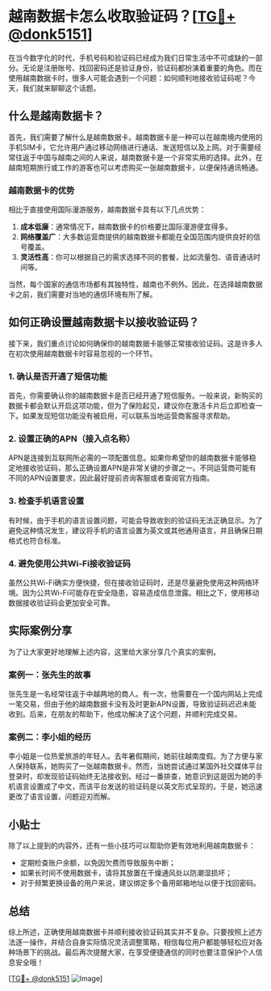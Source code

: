 # 越南数据卡怎么收取验证码？[[TG💪+ @donk5151](https://t.me/s/donk5151)]

在当今数字化的时代，手机号码和验证码已经成为我们日常生活中不可或缺的一部分。无论是注册账号、找回密码还是验证身份，验证码都扮演着重要的角色。而在使用越南数据卡时，很多人可能会遇到一个问题：如何顺利地接收验证码呢？今天，我们就来聊聊这个话题。

## 什么是越南数据卡？

首先，我们需要了解什么是越南数据卡。越南数据卡是一种可以在越南境内使用的手机SIM卡，它允许用户通过移动网络进行通话、发送短信以及上网。对于需要经常往返于中国与越南之间的人来说，越南数据卡是一个非常实用的选择。此外，在越南短期旅行或工作的游客也可以考虑购买一张越南数据卡，以便保持通讯畅通。

### 越南数据卡的优势

相比于直接使用国际漫游服务，越南数据卡具有以下几点优势：

1. **成本低廉**：通常情况下，越南数据卡的价格要比国际漫游便宜得多。
2. **网络覆盖广**：大多数运营商提供的越南数据卡都能在全国范围内提供良好的信号覆盖。
3. **灵活性高**：你可以根据自己的需求选择不同的套餐，比如流量包、语音通话时间等。

当然，每个国家的通信市场都有其独特性，越南也不例外。因此，在选择越南数据卡之前，我们需要对当地的通信环境有所了解。

## 如何正确设置越南数据卡以接收验证码？

接下来，我们重点讨论如何确保你的越南数据卡能够正常接收验证码。这是许多人在初次使用越南数据卡时容易忽视的一个环节。

### 1. 确认是否开通了短信功能

首先，你需要确认你的越南数据卡是否已经开通了短信服务。一般来说，新购买的数据卡都会默认开启这项功能，但为了保险起见，建议你在激活卡片后立即检查一下。如果发现短信功能没有被启用，可以联系当地运营商客服寻求帮助。

### 2. 设置正确的APN（接入点名称）

APN是连接到互联网所必需的一项配置信息。如果你希望你的越南数据卡能够稳定地接收验证码，那么正确设置APN是非常关键的步骤之一。不同运营商可能有不同的APN设置要求，因此最好提前咨询客服或者查阅官方指南。

### 3. 检查手机语言设置

有时候，由于手机的语言设置问题，可能会导致收到的验证码无法正确显示。为了避免这种情况发生，建议将手机的语言设置为英文或其他通用语言，并且确保日期格式也符合标准。

### 4. 避免使用公共Wi-Fi接收验证码

虽然公共Wi-Fi确实方便快捷，但在接收验证码时，还是尽量避免使用这种网络环境。因为公共Wi-Fi可能存在安全隐患，容易造成信息泄露。相比之下，使用移动数据接收验证码会更加安全可靠。

## 实际案例分享

为了让大家更好地理解上述内容，这里给大家分享几个真实的案例。

### 案例一：张先生的故事

张先生是一名经常往返于中越两地的商人。有一次，他需要在一个国内网站上完成一笔交易，但由于他的越南数据卡没有及时更新APN设置，导致验证码迟迟未能收到。后来，在朋友的帮助下，他成功解决了这个问题，并顺利完成交易。

### 案例二：李小姐的经历

李小姐是一位热爱旅游的年轻人。去年暑假期间，她前往越南度假。为了方便与家人保持联系，她购买了一张越南数据卡。然而，当她尝试通过某国外社交媒体平台登录时，却发现验证码始终无法接收到。经过一番排查，她意识到这是因为她的手机语言设置成了中文，而该平台发送的验证码是以英文形式呈现的。于是，她迅速更改了语言设置，问题迎刃而解。

## 小贴士

除了以上提到的内容外，还有一些小技巧可以帮助你更有效地利用越南数据卡：

- 定期检查账户余额，以免因欠费而导致服务中断；
- 如果长时间不使用数据卡，请将其放置在干燥通风处以防潮湿损坏；
- 对于频繁更换设备的用户来说，建议绑定多个备用邮箱地址以便于找回密码。

## 总结

综上所述，正确使用越南数据卡并顺利接收验证码其实并不复杂。只要按照上述方法逐一操作，并结合自身实际情况灵活调整策略，相信每位用户都能够轻松应对各种场景下的挑战。最后再次提醒大家，在享受便捷通信的同时也要注意保护个人信息安全哦！

[[TG💪+ @donk5151](https://t.me/s/donk5151) ![Image](https://i.postimg.cc/rwNCRYN7/Snipaste-2025-04-30-17-27-05.png)]